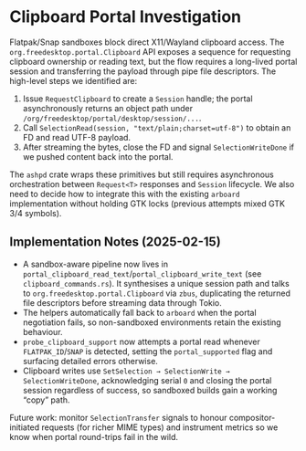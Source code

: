 # Clipboard Portal Investigation

Flatpak/Snap sandboxes block direct X11/Wayland clipboard access. The `org.freedesktop.portal.Clipboard` API exposes a sequence for requesting clipboard ownership or reading text, but the flow requires a long-lived portal session and transferring the payload through pipe file descriptors. The high-level steps we identified are:

1. Issue `RequestClipboard` to create a `Session` handle; the portal asynchronously returns an object path under `/org/freedesktop/portal/desktop/session/...`.
2. Call `SelectionRead(session, "text/plain;charset=utf-8")` to obtain an FD and read UTF-8 payload.
3. After streaming the bytes, close the FD and signal `SelectionWriteDone` if we pushed content back into the portal.

The `ashpd` crate wraps these primitives but still requires asynchronous orchestration between `Request<T>` responses and `Session` lifecycle. We also need to decide how to integrate this with the existing `arboard` implementation without holding GTK locks (previous attempts mixed GTK 3/4 symbols).

## Implementation Notes (2025-02-15)

- A sandbox-aware pipeline now lives in `portal_clipboard_read_text`/`portal_clipboard_write_text` (see `clipboard_commands.rs`). It synthesises a unique session path and talks to `org.freedesktop.portal.Clipboard` via `zbus`, duplicating the returned file descriptors before streaming data through Tokio.
- The helpers automatically fall back to `arboard` when the portal negotiation fails, so non-sandboxed environments retain the existing behaviour.
- `probe_clipboard_support` now attempts a portal read whenever `FLATPAK_ID`/`SNAP` is detected, setting the `portal_supported` flag and surfacing detailed errors otherwise.
- Clipboard writes use `SetSelection → SelectionWrite → SelectionWriteDone`, acknowledging serial `0` and closing the portal session regardless of success, so sandboxed builds gain a working “copy” path.

Future work: monitor `SelectionTransfer` signals to honour compositor-initiated requests (for richer MIME types) and instrument metrics so we know when portal round-trips fail in the wild.
